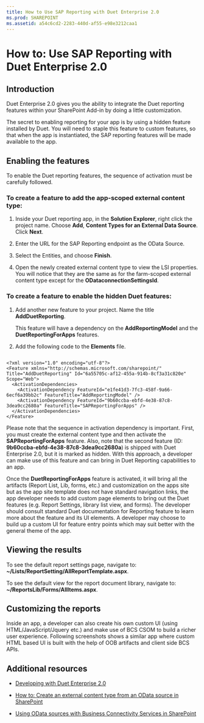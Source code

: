 ```yaml
---
title: How to Use SAP Reporting with Duet Enterprise 2.0
ms.prod: SHAREPOINT
ms.assetid: a54c6cd2-2283-440d-af55-e98e3212caa1
---
```



# How to: Use SAP Reporting with Duet Enterprise 2.0

## Introduction
<a name="bkmk_Introduction"> </a>

Duet Enterprise 2.0 gives you the ability to integrate the Duet reporting features within your SharePoint Add-in by doing a little customization.
  
    
    
The secret to enabling reporting for your app is by using a hidden feature installed by Duet. You will need to staple this feature to custom features, so that when the app is instantiated, the SAP reporting features will be made available to the app.
  
    
    

## Enabling the features
<a name="bkmk_EnablingTheFeatures"> </a>

To enable the Duet reporting features, the sequence of activation must be carefully followed.
  
    
    

### To create a feature to add the app-scoped external content type:


1. Inside your Duet reporting app, in the **Solution Explorer**, right click the project name. Choose **Add**, **Content Types for an External Data Source**. Click **Next**.
    
  
2. Enter the URL for the SAP Reporting endpoint as the OData Source.
    
  
3. Select the Entities, and choose **Finish**.
    
  
4. Open the newly created external content type to view the LSI properties. You will notice that they are the same as for the farm-scoped external content type except for the **ODataconnectionSettingsId**.
    
  

### To create a feature to enable the hidden Duet features:


1. Add another new feature to your project. Name the title **AddDuetReporting**.
    
    This feature will have a dependency on the **AddReportingModel** and the **DuetReportingForApps** features.
    
  
2. Add the following code to the **Elements** file.
    
```
  
<?xml version="1.0" encoding="utf-8"?>
<Feature xmlns="http://schemas.microsoft.com/sharepoint/" Title="AddDuetReporting" Id="6a55705c-af12-455a-914b-8cf3a31c820e" Scope="Web">
  <ActivationDependencies>
    <ActivationDependency FeatureId="e1fe41d3-7fc3-458f-9a66-6ecf6a39bb2c" FeatureTitle="AddReportingModel" />
    <ActivationDependency FeatureId="9b60ccba-ebfd-4e38-87c8-3dea9cc2680a" FeatureTitle="SAPReportingForApps" />
  </ActivationDependencies>
</Feature>

```

Please note that the sequence in activation dependency is important. First, you must create the external content type and then activate the **SAPReportingForApps** feature. Also, note that the second feature (ID: **9b60ccba-ebfd-4e38-87c8-3dea9cc2680a**) is shipped with Duet Enterprise 2.0, but it is marked as hidden. With this approach, a developer can make use of this feature and can bring in Duet Reporting capabilities to an app.
  
    
    
Once the **DuetReportingForApps** feature is activated, it will bring all the artifacts (Report List, Lib, forms, etc.) and customization on the apps site but as the app site template does not have standard navigation links, the app developer needs to add custom page elements to bring out the Duet features (e.g. Report Settings, library list view, and forms). The developer should consult standard Duet documentation for Reporting feature to learn more about the feature and its UI elements. A developer may choose to build up a custom UI for feature entry points which may suit better with the general theme of the app.
  
    
    

## Viewing the results
<a name="bkmk_ViewingTheResults"> </a>

To see the default report settings page, navigate to: **~/Lists/ReportSetting/AllReportTemplate.aspx**.
  
    
    
To see the default view for the report document library, navigate to: **~/ReportsLib/Forms/AllItems.aspx**.
  
    
    

## Customizing the reports
<a name="bkmk_CustomizingTheReports"> </a>

Inside an app, a developer can also create his own custom UI (using HTML/JavaScript/Jquery etc.) and make use of BCS CSOM to build a richer user experience. Following screenshots shows a similar app where custom HTML based UI is built with the help of OOB artifacts and client side BCS APIs.
  
    
    

## Additional resources
<a name="bk_addresources"> </a>


-  [Developing with Duet Enterprise 2.0](developing-with-duet-enterprise-2-0.md)
    
  
-  [How to: Create an external content type from an OData source in SharePoint](how-to-create-an-external-content-type-from-an-odata-source-in-sharepoint.md)
    
  
-  [Using OData sources with Business Connectivity Services in SharePoint](using-odata-sources-with-business-connectivity-services-in-sharepoint.md)
    
  

